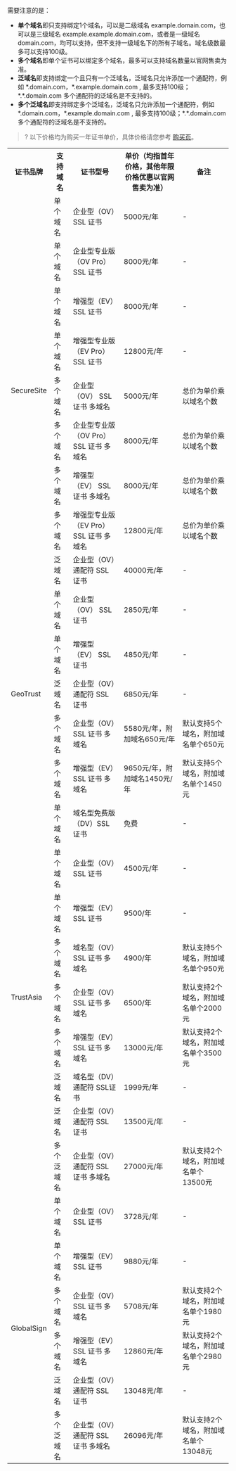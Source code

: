 需要注意的是：
- **单个域名**即只支持绑定1个域名，可以是二级域名 example.domain.com，也可以是三级域名 example.example.domain.com，或者是一级域名 domain.com，均可以支持，但不支持一级域名下的所有子域名。域名级数最多可以支持100级。
- **多个域名**即单个证书可以绑定多个域名，最多可以支持域名数量以官网售卖为准。
- **泛域名**即支持绑定一个且只有一个泛域名，泛域名只允许添加一个通配符，例如 \*.domain.com，\*.example.domain.com , 最多支持100级；\*.\*.domain.com 多个通配符的泛域名是不支持的。
- **多个泛域名**即支持绑定多个泛域名，泛域名只允许添加一个通配符，例如 \*.domain.com，\*.example.domain.com , 最多支持100级；\*.\*.domain.com 多个通配符的泛域名是不支持的。

>? 以下价格均为购买一年证书单价，具体价格请您参考 [购买页](https://buy.cloud.tencent.com/ssl?fromSource=ssl)。

<table>
<tr>
	<th>证书品牌</th>
	<th>支持域名</th>
	<th>证书型号</th>
	<th>单价（均指首年价格，其他年限价格优惠以官网售卖为准）</th>
	<th>备注</th>
</tr>
<tr>
	<td rowspan="9">SecureSite</td>
	<td>单个域名</td>
	<td>企业型（OV）SSL 证书</td>
	<td>5000元/年</td>
	<td>-</td>
</tr>
<tr>
	<td>单个域名</td>
	<td>企业型专业版（OV Pro）SSL 证书</td>
	<td>8000元/年</td>
	<td>-</td>
</tr>
<tr>
	<td>单个域名</td>
	<td>增强型（EV）SSL 证书</td>
	<td>8000元/年</td>
	<td>-</td>
</tr>
<tr>
	<td>单个域名</td>
	<td>增强型专业版（EV Pro）SSL 证书</td>
	<td>12800元/年</td>
	<td>-</td>
</tr>
<tr>
	<td>多个域名</td>
	<td>企业型（OV） SSL 证书 多域名</td>
	<td>5000元/年</td>
	<td>总价为单价乘以域名个数</td>
</tr>
<tr>
	<td>多个域名</td>
	<td>企业型专业版（OV Pro） SSL 证书 多域名</td>
	<td>8000元/年</td>
	<td>总价为单价乘以域名个数</td>
</tr>
<tr>
	<td>多个域名</td>
	<td>增强型（EV） SSL 证书 多域名</td>
	<td>8000元/年</td>
	<td>总价为单价乘以域名个数</td>
</tr>
<tr>
	<td>多个域名</td>
	<td>增强型专业版（EV Pro） SSL 证书 多域名</td>
	<td>12800元/年</td>
	<td>总价为单价乘以域名个数</td>
</tr>
<tr>
	<td>泛域名</td>
	<td>企业型（OV）通配符 SSL 证书</td>
	<td>40000元/年</td>
	<td>-</td>
</tr>
<tr>
	<td rowspan="5">GeoTrust</td>
	<td>单个域名</td>
	<td>企业型（OV） SSL 证书</td>
	<td>2850元/年</td>
	<td>-</td>
</tr>
<tr>
	<td>单个域名</td>
	<td>增强型（EV） SSL 证书</td>
	<td>4850元/年</td>
	<td>-</td>
</tr>
<tr>
	<td>泛域名</td>
	<td>企业型（OV）通配符 SSL 证书</td>
	<td>6850元/年</td>
	<td>-</td>
</tr>
<tr>
	<td>多个域名</td>
	<td>企业型（OV）SSL 证书 多域名</td>
	<td>5580元/年，附加域名650元/年</td>
	<td>默认支持5个域名，附加域名单个650元</td>
</tr>
<tr>
	<td>多个域名</td>
	<td>增强型（EV）SSL 证书 多域名</td>
	<td>9650元/年，附加域名1450元/年</td>
	<td>默认支持5个域名，附加域名单个1450元</td>
</tr>
<tr>
	<td rowspan="9">TrustAsia</td>
	<td>单个域名</td>
	<td>域名型免费版（DV）SSL 证书</td>
	<td>免费</td>
	<td>-</td>
</tr>
<tr>
	<td>单个域名</td>
	<td>企业型（OV）SSL 证书</td>
	<td>4500元/年</td>
	<td>-</td>
</tr>
<tr>
	<td>单个域名</td>
	<td>增强型（EV）SSL 证书</td>
	<td>9500/年</td>
	<td>-</td>
</tr>
<tr>
	<td>多个域名</td>
	<td>域名型（OV）SSL 证书 多域名</td>
	<td>4900/年</td>
	<td>默认支持5个域名，附加域名单个950元</td>
</tr>
<tr>
	<td>多个域名</td>
	<td>企业型（OV）SSL 证书 多域名</td>
	<td>6500/年</td>
	<td>默认支持2个域名，附加域名单个2000元</td>
</tr>
<tr>
	<td>多个域名</td>
	<td>增强型（EV）SSL 证书 多域名</td>
	<td>13000元/年</td>
	<td>默认支持2个域名，附加域名单个3500元</td>
</tr>
<tr>
	<td>泛域名</td>
	<td>域名型（DV）通配符 SSL证书</td>
	<td>1999元/年</td>
	<td>-</td>
</tr>
<tr>
	<td>泛域名</td>
	<td>企业型（OV）通配符 SSL 证书</td>
	<td>13500元/年</td>
	<td>-</td>
</tr>
<tr>
	<td>多个泛域名</td>
	<td>企业型（OV）通配符 SSL 证书 多域名</td>
	<td>27000元/年</td>
	<td>	默认支持2个域名，附加域名单个13500元</td>
</tr>
<tr>
	<td rowspan="6">GlobalSign</td>
	<td>单个域名</td>
	<td>企业型（OV）SSL 证书</td>
	<td>3728元/年</td>
	<td>-</td>
</tr>
<tr>
	<td>单个域名</td>
	<td>增强型（EV）SSL 证书</td>
	<td>9880元/年</td>
	<td>-</td>
</tr>
<tr>
	<td>多个域名</td>
	<td>企业型（OV）SSL 证书 多域名</td>
	<td>5708元/年</td>
	<td>默认支持2个域名，附加域名单个1980元</td>
</tr>
<tr>
	<td>多个域名</td>
	<td>增强型（EV）SSL 证书 多域名</td>
	<td>12860元/年</td>
	<td>默认支持2个域名，附加域名单个2980元</td>
</tr>
<tr>
	<td>泛域名</td>
	<td>企业型（OV）通配符 SSL 证书</td>
	<td>13048元/年</td>
	<td>-</td>
</tr>
<tr>
	<td>多个泛域名</td>
	<td>企业型（OV）通配符 SSL 证书 多域名</td>
	<td>26096元/年</td>
	<td>默认支持2个域名，附加域名单个13048元</td>
</tr>
</table>


